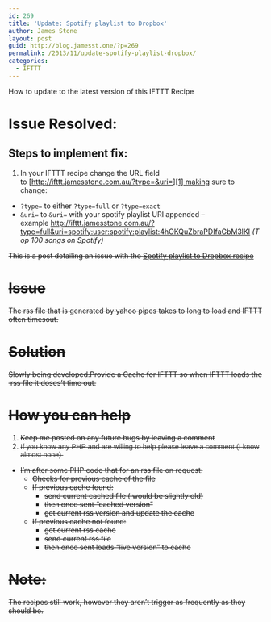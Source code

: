 ```yaml
---
id: 269
title: 'Update: Spotify playlist to Dropbox'
author: James Stone
layout: post
guid: http://blog.jamesst.one/?p=269
permalink: /2013/11/update-spotify-playlist-dropbox/
categories:
  - IFTTT
---
```

How to update to the latest version of this IFTTT Recipe

# Issue Resolved:

## Steps to implement fix:

  1. In your IFTTT recipe change the URL field to [http://ifttt.jamesstone.com.au/?type=&uri=][1] making sure to change:

  * `?type=` to either `?type=full` or `?type=exact`
  * `&uri=` to `&uri=` with your spotify playlist URI appended &#8211; example <http://ifttt.jamesstone.com.au/?type=full&uri=spotify:user:spotify:playlist:4hOKQuZbraPDIfaGbM3lKI> *(Top 100 songs on Spotify)*

<del>This is a post detailing an issue with the <a title="IFTTT: Spotify playlist to Dropbox" href="/2013/11/ifttt-spotify-playlist-dropbox/">Spotify playlist to Dropbox recipe</a></del>



# <del>Issue</del>

<del>The rss file that is generated by yahoo pipes takes to long to load and IFTTT often timesout.</del>

# <del>Solution</del>

<del>Slowly being developed.Provide a Cache for IFTTT so when IFTTT loads the  rss file it doses&#8217;t time out.</del>

# <del>How you can help</del>

  1. <del>Keep me posted on any future bugs by leaving a comment</del>
  2. <del><span style="color: #444444; font-family: Arial, Helvetica, sans-serif;">If you know any PHP and are willing to help please leave a comment (I know almost none) </span></del>

  * <del>I&#8217;m after some PHP code that for an rss file on request:</del> 
      * <del>Checks for previous cache of the file</del>
      * <del>If previous cache found:</del> 
          * <del>send current cached file ( would be slightly old)</del>
          * <del>then once sent &#8220;cached version&#8221;</del>
          * <del>get current rss version and update the cache</del>
      * <del>If previous cache not found:</del> 
          * <del>get current rss cache</del>
          * <del>send current rss file</del>
          * <del>then once sent loads &#8220;live version&#8221; to cache</del>



# <del>Note:</del>

<del>The recipes still work, however they aren&#8217;t trigger as frequently as they should be.</del>

 [1]: http://ifttt.jamesstone.com.au/?type=full&uri=spotify:user:1243953530:playlist:7GLsnDJfs6qFzGyG97LYYF